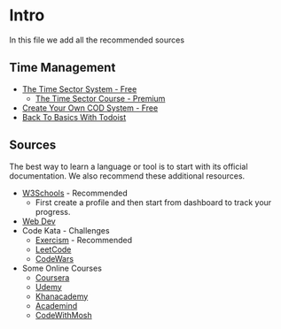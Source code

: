 # Intro 
In this file we add all the recommended sources

## Time Management

- [The Time Sector System - Free](https://www.youtube.com/playlist?list=PLAzfmm1gS2_UKGuVs1sxlXHKMH-qLUunh)
  - [The Time Sector Course - Premium](https://carl-pullein.thinkific.com/courses/the-time-sector-course)
- [Create Your Own COD System - Free](https://carl-pullein.thinkific.com/courses/beginners-guide-to-building-your-own-productivity-system)
- [Back To Basics With Todoist](https://www.youtube.com/playlist?list=PLAzfmm1gS2_WrZHEoM84VVmFSqs1aBBbm)



## Sources

The best way to learn a language or tool is to start with its official documentation. We also recommend these additional resources.
- [W3Schools](https://www.w3schools.com) - Recommended
  - First create a profile and then start from dashboard to track your progress.
- [Web Dev](https://web.dev/learn)
- Code Kata - Challenges
  - [Exercism](https://exercism.org) - Recommended
  - [LeetCode](https://leetcode.com/)
  - [CodeWars](https://www.codewars.com)
- Some Online Courses
  - [Coursera](https://www.coursera.org)
  - [Udemy](https://www.udemy.com)
  - [Khanacademy](https://www.khanacademy.org)
  - [Academind](https://academind.com)
  - [CodeWithMosh](https://codewithmosh.com)

